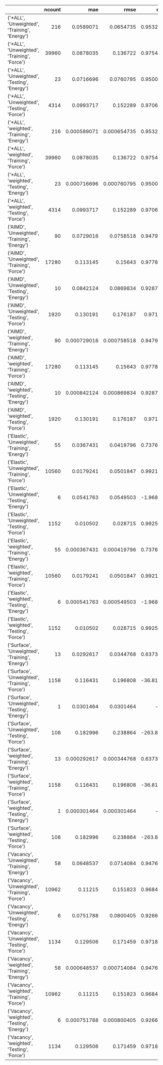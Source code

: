 |                                                 |   ncount |         mae |        rmse |         rsq |
|:------------------------------------------------|---------:|------------:|------------:|------------:|
| ('*ALL', 'Unweighted', 'Training', 'Energy')    |      216 | 0.0589071   | 0.0654735   |    0.953246 |
| ('*ALL', 'Unweighted', 'Training', 'Force')     |    39960 | 0.0878035   | 0.136722    |    0.975453 |
| ('*ALL', 'Unweighted', 'Testing', 'Energy')     |       23 | 0.0716696   | 0.0760795   |    0.950065 |
| ('*ALL', 'Unweighted', 'Testing', 'Force')      |     4314 | 0.0993717   | 0.152289    |    0.970697 |
| ('*ALL', 'weighted', 'Training', 'Energy')      |      216 | 0.000589071 | 0.000654735 |    0.953246 |
| ('*ALL', 'weighted', 'Training', 'Force')       |    39960 | 0.0878035   | 0.136722    |    0.975453 |
| ('*ALL', 'weighted', 'Testing', 'Energy')       |       23 | 0.000716696 | 0.000760795 |    0.950065 |
| ('*ALL', 'weighted', 'Testing', 'Force')        |     4314 | 0.0993717   | 0.152289    |    0.970697 |
| ('AIMD', 'Unweighted', 'Training', 'Energy')    |       90 | 0.0729016   | 0.0758518   |    0.947961 |
| ('AIMD', 'Unweighted', 'Training', 'Force')     |    17280 | 0.113145    | 0.15643     |    0.977804 |
| ('AIMD', 'Unweighted', 'Testing', 'Energy')     |       10 | 0.0842124   | 0.0869834   |    0.928711 |
| ('AIMD', 'Unweighted', 'Testing', 'Force')      |     1920 | 0.130191    | 0.176187    |    0.97163  |
| ('AIMD', 'weighted', 'Training', 'Energy')      |       90 | 0.000729016 | 0.000758518 |    0.947961 |
| ('AIMD', 'weighted', 'Training', 'Force')       |    17280 | 0.113145    | 0.15643     |    0.977804 |
| ('AIMD', 'weighted', 'Testing', 'Energy')       |       10 | 0.000842124 | 0.000869834 |    0.928711 |
| ('AIMD', 'weighted', 'Testing', 'Force')        |     1920 | 0.130191    | 0.176187    |    0.97163  |
| ('Elastic', 'Unweighted', 'Training', 'Energy') |       55 | 0.0367431   | 0.0419796   |    0.737644 |
| ('Elastic', 'Unweighted', 'Training', 'Force')  |    10560 | 0.0179241   | 0.0501847   |    0.992113 |
| ('Elastic', 'Unweighted', 'Testing', 'Energy')  |        6 | 0.0541763   | 0.0549503   |   -1.96823  |
| ('Elastic', 'Unweighted', 'Testing', 'Force')   |     1152 | 0.010502    | 0.028715    |    0.992532 |
| ('Elastic', 'weighted', 'Training', 'Energy')   |       55 | 0.000367431 | 0.000419796 |    0.737644 |
| ('Elastic', 'weighted', 'Training', 'Force')    |    10560 | 0.0179241   | 0.0501847   |    0.992113 |
| ('Elastic', 'weighted', 'Testing', 'Energy')    |        6 | 0.000541763 | 0.000549503 |   -1.96823  |
| ('Elastic', 'weighted', 'Testing', 'Force')     |     1152 | 0.010502    | 0.028715    |    0.992532 |
| ('Surface', 'Unweighted', 'Training', 'Energy') |       13 | 0.0292617   | 0.0344768   |    0.637341 |
| ('Surface', 'Unweighted', 'Training', 'Force')  |     1158 | 0.116431    | 0.196808    |  -36.8132   |
| ('Surface', 'Unweighted', 'Testing', 'Energy')  |        1 | 0.0301464   | 0.0301464   | -inf        |
| ('Surface', 'Unweighted', 'Testing', 'Force')   |      108 | 0.182996    | 0.238864    | -263.895    |
| ('Surface', 'weighted', 'Training', 'Energy')   |       13 | 0.000292617 | 0.000344768 |    0.637341 |
| ('Surface', 'weighted', 'Training', 'Force')    |     1158 | 0.116431    | 0.196808    |  -36.8132   |
| ('Surface', 'weighted', 'Testing', 'Energy')    |        1 | 0.000301464 | 0.000301464 | -inf        |
| ('Surface', 'weighted', 'Testing', 'Force')     |      108 | 0.182996    | 0.238864    | -263.895    |
| ('Vacancy', 'Unweighted', 'Training', 'Energy') |       58 | 0.0648537   | 0.0714084   |    0.947602 |
| ('Vacancy', 'Unweighted', 'Training', 'Force')  |    10962 | 0.11215     | 0.151823    |    0.968439 |
| ('Vacancy', 'Unweighted', 'Testing', 'Energy')  |        6 | 0.0751788   | 0.0800405   |    0.926623 |
| ('Vacancy', 'Unweighted', 'Testing', 'Force')   |     1134 | 0.129506    | 0.171459    |    0.971897 |
| ('Vacancy', 'weighted', 'Training', 'Energy')   |       58 | 0.000648537 | 0.000714084 |    0.947602 |
| ('Vacancy', 'weighted', 'Training', 'Force')    |    10962 | 0.11215     | 0.151823    |    0.968439 |
| ('Vacancy', 'weighted', 'Testing', 'Energy')    |        6 | 0.000751788 | 0.000800405 |    0.926623 |
| ('Vacancy', 'weighted', 'Testing', 'Force')     |     1134 | 0.129506    | 0.171459    |    0.971897 |